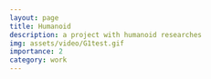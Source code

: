 ```yaml
---
layout: page
title: Humanoid
description: a project with humanoid researches
img: assets/video/G1test.gif
importance: 2
category: work
---
```

